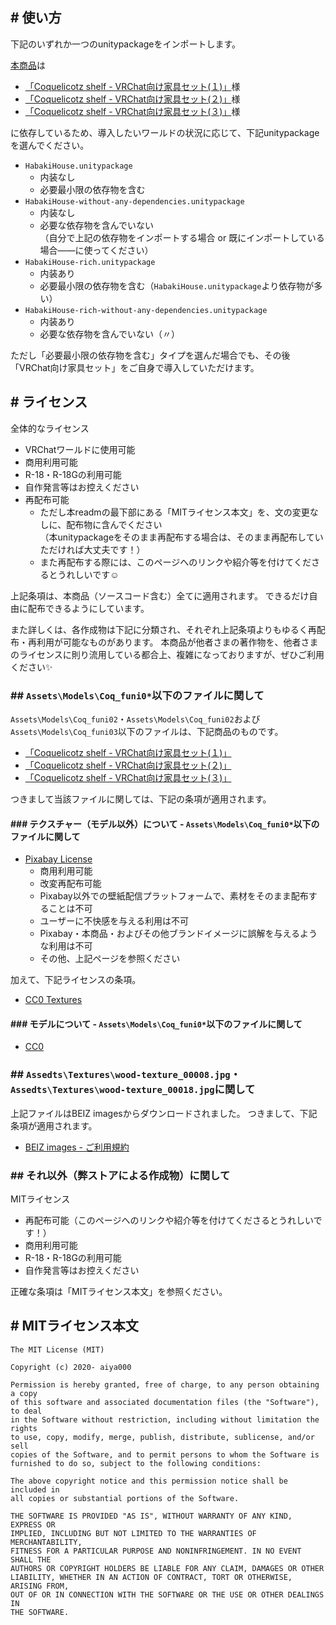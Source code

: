 ## # 使い方

下記のいずれか一つのunitypackageをインポートします。

[本商品](https://aiya000.booth.pm/items/2346700)は

- [「Coquelicotz shelf - VRChat向け家具セット(１)」](https://coquelicotz.booth.pm/items/1276329)様
- [「Coquelicotz shelf - VRChat向け家具セット(２)」](https://coquelicotz.booth.pm/items/1573249)様
- [「Coquelicotz shelf - VRChat向け家具セット(３)」](https://coquelicotz.booth.pm/items/1680527)様

に依存しているため、導入したいワールドの状況に応じて、下記unitypackageを選んでください。

- `HabakiHouse.unitypackage`
    - 内装なし
    - 必要最小限の依存物を含む
- `HabakiHouse-without-any-dependencies.unitypackage`
    - 内装なし
    - 必要な依存物を含んでいない  
      （自分で上記の依存物をインポートする場合 or 既にインポートしている場合――に使ってください）
- `HabakiHouse-rich.unitypackage`
    - 内装あり
    - 必要最小限の依存物を含む（`HabakiHouse.unitypackage`より依存物が多い）
- `HabakiHouse-rich-without-any-dependencies.unitypackage`
    - 内装あり
    - 必要な依存物を含んでいない（〃）

ただし「必要最小限の依存物を含む」タイプを選んだ場合でも、その後「VRChat向け家具セット」をご自身で導入していただけます。

## # ライセンス

全体的なライセンス

- VRChatワールドに使用可能
- 商用利用可能
- R-18・R-18Gの利用可能
- 自作発言等はお控えください
- 再配布可能
    - ただし本readmの最下部にある「MITライセンス本文」を、文の変更なしに、配布物に含んでください  
      （本unitypackageをそのまま再配布する場合は、そのまま再配布していただければ大丈夫です！）
    - また再配布する際には、このページへのリンクや紹介等を付けてくださるとうれしいです☺️

上記条項は、本商品（ソースコード含む）全てに適用されます。
できるだけ自由に配布できるようにしています。

また詳しくは、各作成物は下記に分類され、それぞれ上記条項よりもゆるく再配布・再利用が可能なものがあります。
本商品が他者さまの著作物を、他者さまのライセンスに則り流用している都合上、複雑になっておりますが、ぜひご利用ください✨

### ## `Assets\Models\Coq_funi0*`以下のファイルに関して

`Assets\Models\Coq_funi02`・`Assets\Models\Coq_funi02`および`Assets\Models\Coq_funi03`以下のファイルは、下記商品のものです。

- [「Coquelicotz shelf - VRChat向け家具セット(１)」](https://coquelicotz.booth.pm/items/1276329)
- [「Coquelicotz shelf - VRChat向け家具セット(２)」](https://coquelicotz.booth.pm/items/1573249)
- [「Coquelicotz shelf - VRChat向け家具セット(３)」](https://coquelicotz.booth.pm/items/1680527)

つきまして当該ファイルに関しては、下記の条項が適用されます。

#### ### テクスチャー（モデル以外）について -  `Assets\Models\Coq_funi0*`以下のファイルに関して

- [Pixabay License](https://pixabay.com/ja/service/license/)
    - 商用利用可能
    - 改変再配布可能
    - Pixabay以外での壁紙配信プラットフォームで、素材をそのまま配布することは不可
    - ユーザーに不快感を与える利用は不可
    - Pixabay・本商品・およびその他ブランドイメージに誤解を与えるような利用は不可
    - その他、上記ページを参照ください

加えて、下記ライセンスの条項。

- [CC0 Textures](https://cc0textures.com/)

#### ### モデルについて -  `Assets\Models\Coq_funi0*`以下のファイルに関して

- [CC0](https://creativecommons.jp/sciencecommons/aboutcc0/)

### ## `Assedts\Textures\wood-texture_00008.jpg`・`Assedts\Textures\wood-texture_00018.jpg`に関して

上記ファイルはBEIZ imagesからダウンロードされました。
つきまして、下記条項が適用されます。

- [BEIZ images - ご利用規約](https://www.beiz.jp/terms.html)

### ## それ以外（弊ストアによる作成物）に関して

MITライセンス

- 再配布可能（このページへのリンクや紹介等を付けてくださるとうれしいです！）
- 商用利用可能
- R-18・R-18Gの利用可能
- 自作発言等はお控えください

正確な条項は「MITライセンス本文」を参照ください。

## # MITライセンス本文

```
The MIT License (MIT)

Copyright (c) 2020- aiya000

Permission is hereby granted, free of charge, to any person obtaining a copy
of this software and associated documentation files (the "Software"), to deal
in the Software without restriction, including without limitation the rights
to use, copy, modify, merge, publish, distribute, sublicense, and/or sell
copies of the Software, and to permit persons to whom the Software is
furnished to do so, subject to the following conditions:

The above copyright notice and this permission notice shall be included in
all copies or substantial portions of the Software.

THE SOFTWARE IS PROVIDED "AS IS", WITHOUT WARRANTY OF ANY KIND, EXPRESS OR
IMPLIED, INCLUDING BUT NOT LIMITED TO THE WARRANTIES OF MERCHANTABILITY,
FITNESS FOR A PARTICULAR PURPOSE AND NONINFRINGEMENT. IN NO EVENT SHALL THE
AUTHORS OR COPYRIGHT HOLDERS BE LIABLE FOR ANY CLAIM, DAMAGES OR OTHER
LIABILITY, WHETHER IN AN ACTION OF CONTRACT, TORT OR OTHERWISE, ARISING FROM,
OUT OF OR IN CONNECTION WITH THE SOFTWARE OR THE USE OR OTHER DEALINGS IN
THE SOFTWARE.
```
